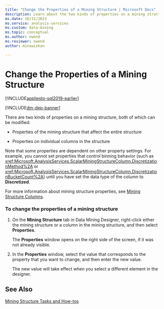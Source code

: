 ```yaml
---
title: "Change the Properties of a Mining Structure | Microsoft Docs"
description: Learn about the two kinds of properties on a mining structure and how to change the properties of a mining structure.
ms.date: 10/31/2023
ms.service: analysis-services
ms.custom: data-mining
ms.topic: conceptual
ms.author: owend
ms.reviewer: owend
author: minewiskan

---
```

# Change the Properties of a Mining Structure
[!INCLUDE[appliesto-sql2019-earlier](../includes/appliesto-sql2019-earlier.md)]

[!INCLUDE[dm-dep-banner](../includes/dm-dep-banner.md)]

  There are two kinds of properties on a mining structure, both of which can be modified:  
  
-   Properties of the mining structure that affect the entire structure  
  
-   Properties on individual columns in the structure  
  
 Note that some properties are dependent on other property settings. For example, you cannot set properties that control binning behavior (such as <xref:Microsoft.AnalysisServices.ScalarMiningStructureColumn.DiscretizationMethod%2A> or <xref:Microsoft.AnalysisServices.ScalarMiningStructureColumn.DiscretizationBucketCount%2A>) until you have set the data type of the column to **Discretized**.  
  
 For more information about mining structure properties, see [Mining Structure Columns](../../analysis-services/data-mining/mining-structure-columns.md).  
  
### To change the properties of a mining structure  
  
1.  On the **Mining Structure** tab in Data Mining Designer, right-click either the mining structure or a column in the mining structure, and then select **Properties**.  
  
     The **Properties** window opens on the right side of the screen, if it was not already visible.  
  
2.  In the **Properties** window, select the value that corresponds to the property that you want to change, and then enter the new value.  
  
     The new value will take effect when you select a different element in the designer.  
  
## See Also  
 [Mining Structure Tasks and How-tos](../../analysis-services/data-mining/mining-structure-tasks-and-how-tos.md)  
  
  
